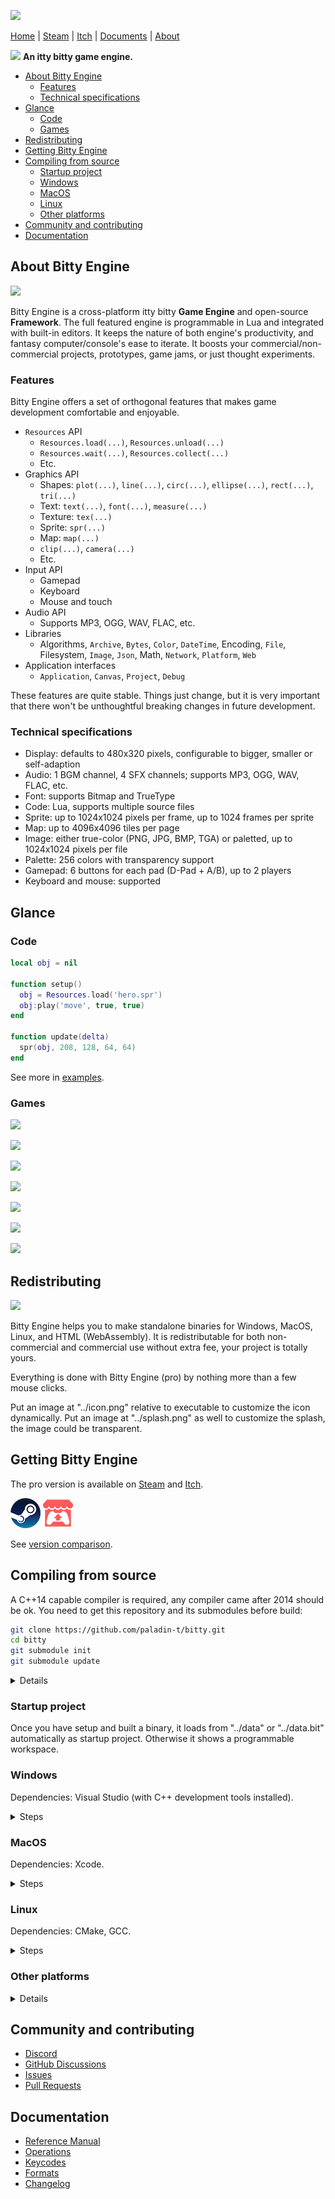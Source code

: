 ![](docs/documents/imgs/logo.png)

[Home](https://paladin-t.github.io/bitty/index.html) | [Steam](https://store.steampowered.com/app/1386180/) | [Itch](https://tonywang.itch.io/bitty) | [Documents](https://paladin-t.github.io/bitty/documents.html) | [About](https://paladin-t.github.io/bitty/about.html)

![](docs/imgs/floppy.gif) **An itty bitty game engine.**

* [About Bitty Engine](#about-bitty-engine)
	* [Features](#features)
	* [Technical specifications](#technical-specifications)
* [Glance](#glance)
	* [Code](#code)
	* [Games](#games)
* [Redistributing](#redistributing)
* [Getting Bitty Engine](#getting-bitty-engine)
* [Compiling from source](#compiling-from-source)
	* [Startup project](#startup-project)
	* [Windows](#windows)
	* [MacOS](#macos)
	* [Linux](#linux)
	* [Other platforms](#other-platforms)
* [Community and contributing](#community-and-contributing)
* [Documentation](#documentation)

## About Bitty Engine

![](docs/imgs/banner_coding.png)

Bitty Engine is a cross-platform itty bitty **Game Engine** and open-source **Framework**. The full featured engine is programmable in Lua and integrated with built-in editors. It keeps the nature of both engine's productivity, and fantasy computer/console's ease to iterate. It boosts your commercial/non-commercial projects, prototypes, game jams, or just thought experiments.

### Features

Bitty Engine offers a set of orthogonal features that makes game development comfortable and enjoyable.

* `Resources` API
	* `Resources.load(...)`, `Resources.unload(...)`
	* `Resources.wait(...)`, `Resources.collect(...)`
	* Etc.
* Graphics API
	* Shapes: `plot(...)`, `line(...)`, `circ(...)`, `ellipse(...)`, `rect(...)`, `tri(...)`
	* Text: `text(...)`, `font(...)`, `measure(...)`
	* Texture: `tex(...)`
	* Sprite: `spr(...)`
	* Map: `map(...)`
	* `clip(...)`, `camera(...)`
	* Etc.
* Input API
	* Gamepad
	* Keyboard
	* Mouse and touch
* Audio API
	* Supports MP3, OGG, WAV, FLAC, etc.
* Libraries
	* Algorithms, `Archive`, `Bytes`, `Color`, `DateTime`, Encoding, `File`, Filesystem, `Image`, `Json`, Math, `Network`, `Platform`, `Web`
* Application interfaces
	* `Application`, `Canvas`, `Project`, `Debug`

These features are quite stable. Things just change, but it is very important that there won't be unthoughtful breaking changes in future development.

### Technical specifications

* Display: defaults to 480x320 pixels, configurable to bigger, smaller or self-adaption
* Audio: 1 BGM channel, 4 SFX channels; supports MP3, OGG, WAV, FLAC, etc.
* Font: supports Bitmap and TrueType
* Code: Lua, supports multiple source files
* Sprite: up to 1024x1024 pixels per frame, up to 1024 frames per sprite
* Map: up to 4096x4096 tiles per page
* Image: either true-color (PNG, JPG, BMP, TGA) or paletted, up to 1024x1024 pixels per file
* Palette: 256 colors with transparency support
* Gamepad: 6 buttons for each pad (D-Pad + A/B), up to 2 players
* Keyboard and mouse: supported

## Glance

### Code

```lua
local obj = nil

function setup()
  obj = Resources.load('hero.spr')
  obj:play('move', true, true)
end

function update(delta)
  spr(obj, 208, 128, 64, 64)
end
```

See more in [examples](examples).

### Games

![](docs/imgs/game1_2048.png)

![](docs/imgs/game2_reversi.png)

![](docs/imgs/game3_boing.png)

![](docs/imgs/game4_sweeper.png)

![](docs/imgs/game5_platformer.png)

![](docs/imgs/game6_rpg.png)

![](docs/imgs/game7_racing.png)

## Redistributing

![](docs/imgs/banner_platforms.png)

Bitty Engine helps you to make standalone binaries for Windows, MacOS, Linux, and HTML (WebAssembly). It is redistributable for both non-commercial and commercial use without extra fee, your project is totally yours.

Everything is done with Bitty Engine (pro) by nothing more than a few mouse clicks.

Put an image at "../icon.png" relative to executable to customize the icon dynamically. Put an image at "../splash.png" as well to customize the splash, the image could be transparent.

## Getting Bitty Engine

The pro version is available on [Steam](https://store.steampowered.com/app/1386180/) and [Itch](https://tonywang.itch.io/bitty).

[![](docs/imgs/steam.png)](https://store.steampowered.com/app/1386180/) [![](docs/imgs/itch.png)](https://tonywang.itch.io/bitty)

See [version comparison](versions.md).

## Compiling from source

A C++14 capable compiler is required, any compiler came after 2014 should be ok. You need to get this repository and its submodules before build:

```sh
git clone https://github.com/paladin-t/bitty.git
cd bitty
git submodule init
git submodule update
```

<details>
<summary>Details</summary>

See the [README](src/README.md) under the "src" directory for source code architecture.

There are some customizable macros:

* `BITTY_MULTITHREAD_ENABLED[=1]`: indicates whether project code executes on a thread separately from graphics
* `BITTY_DEBUG_ENABLED[=1]`: indicates whether project code debug is enabled; requires `BITTY_MULTITHREAD_ENABLED==1`; disable this to build a pure runner
* `BITTY_NETWORK_ENABLED[=1]`: indicates whether the `Network` API is enabled
* `BITTY_WEB_ENABLED[=1]`: indicates whether the `Web` API is enabled; disable this if you don't need web accessibility
* `BITTY_SPLASH_ENABLED[=1]`: indicates whether the splash is enabled
* `BITTY_EFFECTS_ENABLED[=0]`: whether full screen effects is enabled
* `BITTY_PROJECT_STRATEGY_MAP_BATCH_ENABLED[=0]`: indicates whether map batch is preferred; it might speed up map rendering if enabled, but requires more memory and could be slow with `mset(...)`

</details>

### Startup project

Once you have setup and built a binary, it loads from "../data" or "../data.bit" automatically as startup project. Otherwise it shows a programmable workspace.

### Windows

Dependencies: Visual Studio (with C++ development tools installed).

<details>
<summary>Steps</summary>

1. Build SDL2
	1. Compile from "lib/sdl/VisualC/SDL.sln"
	2. Execute `lib/sdl/copy_win.cmd`
2. Build SDL2_mixer
	1. Compile from "lib/sdl_mixer/VisualC/SDL_mixer.sln" (need to setup SDL2 including and linking paths from previous step manually)
	2. Execute `lib/sdl_mixer/copy_win.cmd`
3. Build Bitty Engine
	1. Compile from "bitty.sln"

</details>

### MacOS

Dependencies: Xcode.

<details>
<summary>Steps</summary>

1. Build cURL
	1. Execute:
		```sh
		cd lib/curl
		./MacOSX-Framework
		cd ../..
		```
2. Build SDL2
	1. Compile framework from "lib/sdl/Xcode/SDL/SDL.xcodeproj"
	2. Reveal "SDL2.framework" in Finder
	3. Copy "SDL2.framework" to both "lib/sdl/lib/" and "/Library/Frameworks/" (used in following step)
3. Build SDL2_mixer
	1. Compile framework from "lib/sdl_mixer/Xcode/SDL_mixer.xcodeproj"
	2. Reveal "SDL2_mixer.framework" in Finder
	3. Copy "SDL2_mixer.framework" to "lib/sdl_mixer/lib/"
4. Build Bitty Engine
	1. Compile from "bitty.xcodeproj"

</details>

### Linux

Dependencies: CMake, GCC.

<details>
<summary>Steps</summary>

1. Build cURL
	1. Execute:
		```sh
		cd lib/curl
		./configure
		make
		cd ../..
		```
	2. Execute `lib/curl/copy_linux.sh`
2. Build SDL2
	1. Execute:
		```sh
		cd lib/sdl
		./configure
		make
		sudo make install
		cd ../..
		```
	2. Execute `lib/sdl/copy_linux.sh`
3. Build SDL2_mixer
	1. Install necessary dependencies to enable extra audio format support, eg. for Ubuntu execute:
		```sh
		sudo apt install libflac-dev libfluidsynth-dev libmodplug-dev libmpg123-dev libopus-dev libopusfile-dev libvorbis-dev
		```
	2. Execute:
		```sh
		cd lib/sdl_mixer
		./configure
		make
		cd ../..
		```
	3. Execute `lib/sdl_mixer/copy_linux.sh`
4. Build Bitty Engine
	1. Execute:
		```sh
		cd bitty.linux
		cmake . && make
		cd ..
		```

</details>

### Other platforms

<details>
<summary>Details</summary>

You can also setup your own build pipeline for other platforms. The "lib" and "src" directories are almost what you need. See the [README](src/README.md) under the "src" directory for code architecture.

The "platform_*" files contain most platform dependent code, you'll probably make a specific port.

Note the file dialog library is only usable on desktop builds, make your own adaption if you need it on other platforms.

</details>

## Community and contributing

* [Discord](https://discord.gg/372vb8ct2H)
* [GitHub Discussions](https://github.com/paladin-t/bitty/discussions)
* [Issues](https://github.com/paladin-t/bitty/issues)
* [Pull Requests](https://github.com/paladin-t/bitty/pulls)

## Documentation

* [Reference Manual](https://paladin-t.github.io/bitty/manual.html)
* [Operations](https://paladin-t.github.io/bitty/operations.html)
* [Keycodes](https://paladin-t.github.io/bitty/keycodes.html)
* [Formats](https://paladin-t.github.io/bitty/formats.html)
* [Changelog](https://paladin-t.github.io/bitty/changelog.html)

